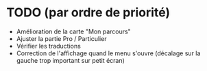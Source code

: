 # TODO (par ordre de priorité)

* Amélioration de la carte "Mon parcours"
* Ajuster la partie Pro / Particulier
* Vérifier les traductions
* Correction de l'affichage quand le menu s'ouvre (décalage sur la gauche trop important sur petit écran)
